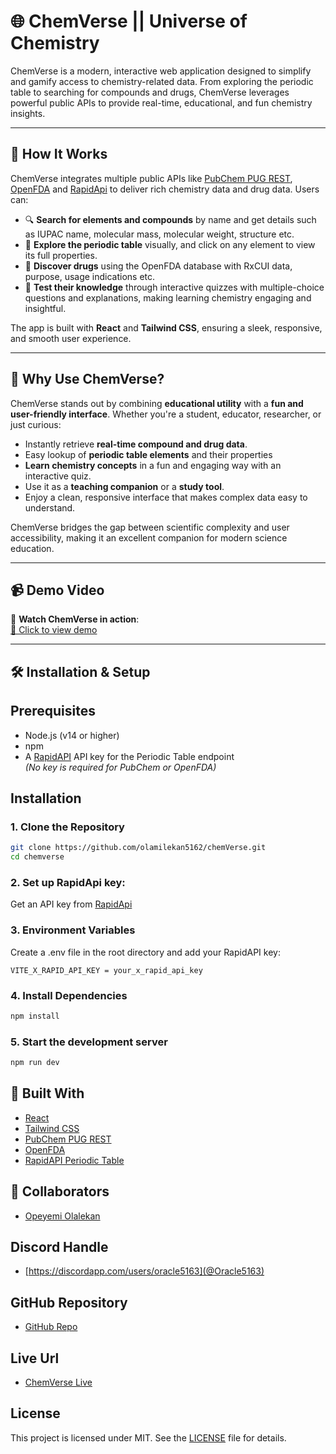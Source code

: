 # 🌐 ChemVerse || Universe of Chemistry

ChemVerse is a modern, interactive web application designed to simplify and gamify access to chemistry-related data. From exploring the periodic table to searching for compounds and drugs, ChemVerse leverages powerful public APIs to provide real-time, educational, and fun chemistry insights.

---

## 🚀 How It Works

ChemVerse integrates multiple public APIs like [PubChem PUG REST](https://pubchem.ncbi.nlm.nih.gov/docs/pug-rest), [OpenFDA](https://open.fda.gov/apis/) and [RapidApi](https://rapidapi.com/mukundKumar/api/periodictable) to deliver rich chemistry data and drug data. Users can:

- 🔍 **Search for elements and compounds** by name and get details such as IUPAC name, molecular mass, molecular weight, structure etc.
- 📘 **Explore the periodic table** visually, and click on any element to view its full properties.
- 💊 **Discover drugs** using the OpenFDA database with RxCUI data, purpose, usage indications etc.
- 🧠 **Test their knowledge** through interactive quizzes with multiple-choice questions and explanations, making learning chemistry engaging and insightful.

The app is built with **React** and **Tailwind CSS**, ensuring a sleek, responsive, and smooth user experience.

---

## 🎯 Why Use ChemVerse?

ChemVerse stands out by combining **educational utility** with a **fun and user-friendly interface**. Whether you're a student, educator, researcher, or just curious:

- Instantly retrieve **real-time compound and drug data**.
- Easy lookup of **periodic table elements** and their properties
- **Learn chemistry concepts** in a fun and engaging way with an interactive quiz.
- Use it as a **teaching companion** or a **study tool**.
- Enjoy a clean, responsive interface that makes complex data easy to understand.

ChemVerse bridges the gap between scientific complexity and user accessibility, making it an excellent companion for modern science education.

---

## 📹 Demo Video

🎥 **Watch ChemVerse in action**:  
[🔗 Click to view demo](https://drive.google.com/file/d/1HTizxvQEUxHi2rTgLLGgPTTvZldbtN_y/view?usp=drive_link)

---

## 🛠️ Installation & Setup

## Prerequisites

- Node.js (v14 or higher)
- npm
- A [RapidAPI](https://rapidapi.com/mukundKumar/api/periodictable) API key for the Periodic Table endpoint  
  _(No key is required for PubChem or OpenFDA)_

## Installation

### 1. Clone the Repository

```bash
git clone https://github.com/olamilekan5162/chemVerse.git
cd chemverse
```

### 2. Set up RapidApi key:

Get an API key from [RapidApi](rapidapi.com)

### 3. Environment Variables

Create a .env file in the root directory and add your RapidAPI key:

```
VITE_X_RAPID_API_KEY = your_x_rapid_api_key
```

### 4. Install Dependencies

```bash
npm install
```

### 5. Start the development server

```bash
npm run dev
```

## 🧪 Built With

- [React](https://reactjs.org/)
- [Tailwind CSS](https://tailwindcss.com/)
- [PubChem PUG REST](https://pubchem.ncbi.nlm.nih.gov/docs/pug-rest)
- [OpenFDA](https://open.fda.gov/apis/)
- [RapidAPI Periodic Table](https://rapidapi.com/mukundKumar/api/periodictable)

## 📌 Collaborators

- [Opeyemi Olalekan](https://github.com/olamilekan5162)

## Discord Handle

- [https://discordapp.com/users/oracle5163](@Oracle5163)

## **GitHub Repository**

- [GitHub Repo](https://github.com/olamilekan5162/chemVerse)

## Live Url

- [ChemVerse Live](https://chem-verse.vercel.app/)

## License

This project is licensed under MIT. See the [LICENSE](https://choosealicense.com/licenses/mit/) file for details.
